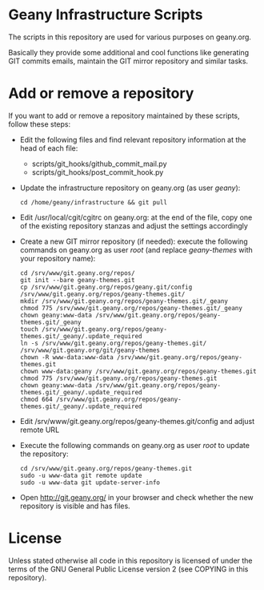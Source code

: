 Geany Infrastructure Scripts
============================

The scripts in this repository are used for various purposes on geany.org.

Basically they provide some additional and cool functions like generating
GIT commits emails, maintain the GIT mirror repository and similar tasks.

Add or remove a repository
==========================

If you want to add or remove a repository maintained by these scripts, follow these steps:

  * Edit the following files and find relevant repository information at the head of each file:
    * scripts/git_hooks/github_commit_mail.py
    * scripts/git_hooks/post_commit_hook.py

  * Update the infrastructure repository on geany.org (as user *geany*):

        cd /home/geany/infrastructure && git pull

  * Edit /usr/local/cgit/cgitrc on geany.org: at the end of the file, copy
    one of the existing repository stanzas and adjust the settings accordingly

  * Create a new GIT mirror repository (if needed): execute the following commands
    on geany.org as user *root* (and replace *geany-themes* with your repository name):

        cd /srv/www/git.geany.org/repos/
        git init --bare geany-themes.git
        cp /srv/www/git.geany.org/repos/geany.git/config /srv/www/git.geany.org/repos/geany-themes.git/
        mkdir /srv/www/git.geany.org/repos/geany-themes.git/_geany
        chmod 775 /srv/www/git.geany.org/repos/geany-themes.git/_geany
        chown geany:www-data /srv/www/git.geany.org/repos/geany-themes.git/_geany
        touch /srv/www/git.geany.org/repos/geany-themes.git/_geany/.update_required
        ln -s /srv/www/git.geany.org/repos/geany-themes.git/ /srv/www/git.geany.org/git/geany-themes
        chown -R www-data:www-data /srv/www/git.geany.org/repos/geany-themes.git
        chown www-data:geany /srv/www/git.geany.org/repos/geany-themes.git
        chmod 775 /srv/www/git.geany.org/repos/geany-themes.git
        chown geany:www-data /srv/www/git.geany.org/repos/geany-themes.git/_geany/.update_required
        chmod 664 /srv/www/git.geany.org/repos/geany-themes.git/_geany/.update_required

  * Edit /srv/www/git.geany.org/repos/geany-themes.git/config and adjust remote URL

  * Execute the following commands on geany.org as user *root* to update the repository:

        cd /srv/www/git.geany.org/repos/geany-themes.git
        sudo -u www-data git remote update
        sudo -u www-data git update-server-info

  * Open http://git.geany.org/ in your browser and check whether the new repository is visible
    and has files.

License
===============
Unless stated otherwise all code in this repository is licensed of under the terms
of the GNU General Public License version 2 (see COPYING in this repository).
